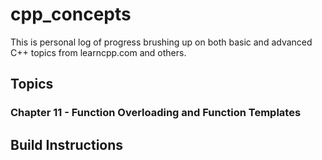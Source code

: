 # cpp_concepts 
This is personal log of progress brushing up on both basic and advanced C++ topics from learncpp.com and others.

## Topics
### Chapter 11 - Function Overloading and Function Templates

## Build Instructions
